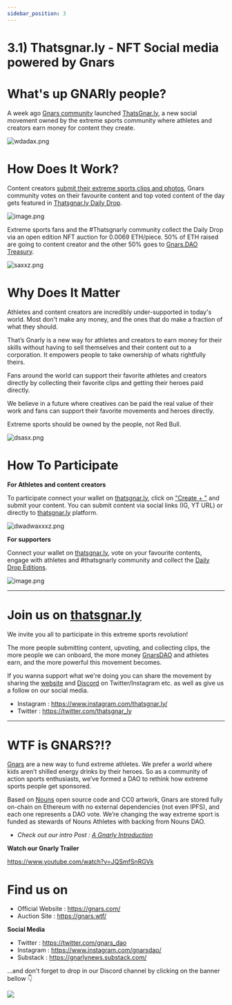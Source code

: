 ```yaml
---
sidebar_position: 3
---
```

# 3.1) Thatsgnar.ly - NFT Social media powered by Gnars

# What's up GNARly people?

A week ago [Gnars community](https://www.discord.gg/gnars) launched [ThatsGnar.ly](https://thatsgnar.ly/), a new social movement owned by the extreme sports community where athletes and creators earn money for content they create.

![wdadax.png](https://images.ecency.com/DQmSjadbMERtLxpSuRpQsKrajYgzA8ThQYDmx2EGmxoi8N5/wdadax.png)

# How Does It Work?

Content creators [submit their extreme sports clips and photos](https://thatsgnar.ly/create), Gnars community votes on their favourite content and top voted content of the day gets featured in [Thatsgnar.ly Daily Drop](https://thatsgnar.ly/edition).

![image.png](https://i.ibb.co/7jbmwpJ/image.png)

Extreme sports fans and the #Thatsgnarly community collect the Daily Drop via an open edition NFT auction for 0.0069 ETH/piece. 50% of ETH raised are going to content creator and the other 50% goes to [Gnars.DAO Treasury](https://gnars.wtf/).

![saxxz.png](https://images.ecency.com/DQmdZyWGtcdDRWAfUgH9nSYrXSpWQjpfZvcuUzG2dduv4rs/saxxz.png)

# Why Does It Matter

Athletes and content creators are incredibly under-supported in today's world. Most don't make any money, and the ones that do make a fraction of what they should.

That’s Gnarly is a new way for athletes and creators to earn money for their skills without having to sell themselves and their content out to a corporation. It empowers people to take ownership of whats rightfully theirs.

Fans around the world can support their favorite athletes and creators directly by collecting their favorite clips and getting their heroes paid directly.

We believe in a future where creatives can be paid the real value of their work and fans can support their favorite movements and heroes directly.

Extreme sports should be owned by the people, not Red Bull.

![dsasx.png](https://images.ecency.com/DQmcxpRw9kjUf2fmX1HCgiFMmfWGF3RjBrxcaF5ZJofDXib/dsasx.png)

# How To Participate

**For Athletes and content creators**

To participate connect your wallet on [thatsgnar.ly](https://thatsgnar.ly/), click on ["Create +
"](https://thatsgnar.ly/create) and submit your content. You can submit content via social links (IG, YT URL) or directly to [thatsgnar.ly](https://thatsgnar.ly/) platform.

![dwadwaxxxz.png](https://images.ecency.com/DQmQWFrYSqa9kCKLfBwsqHtEyhADz7skdkA5oHbkgjWgJjh/dwadwaxxxz.png)

**For supporters**

Connect your wallet on [thatsgnar.ly](https://thatsgnar.ly/), vote on your favourite contents, engage with athletes and #thatsgnarly community and collect the [Daily Drop Editions](https://thatsgnar.ly/edition).

![image.png](https://images.ecency.com/DQmS8MPiWuea5Si8tQ21kyhPgVjRqJVjbjeXmJbXsvTVSiJ/image.png)



--------------------

# Join us on [thatsgnar.ly](https://thatsgnar.ly/)

We invite you all to participate in this extreme sports revolution! 

The more people submitting content, upvoting, and collecting clips, the more people we can onboard, the more money [GnarsDAO](https://gnars.wtf/) and athletes earn, and the more powerful this movement becomes.

If you wanna support what we're doing you can share the movement by sharing the [website](https://thatsgnar.ly/) and [Discord](https://discord.com/invite/gnars) on Twitter/Instagram etc. as well as give us a follow on our social media.

 - Instagram : https://www.instagram.com/thatsgnar.ly/
 - Twitter : https://twitter.com/thatsgnar_ly

----------------------

# WTF is GNARS?!?

[Gnars](https://gnars.com) are a new way to fund extreme athletes. We prefer a world where kids aren’t shilled energy drinks by their heroes. So as a community of action sports enthusiasts, we’ve formed a DAO to rethink how extreme sports people get sponsored.

Based on [Nouns](https://nouns.wtf/) open source code and CC0 artwork, Gnars are stored fully on-chain on Ethereum with no external dependencies (not even IPFS), and each one represents a DAO vote. We’re changing the way extreme sport is funded as stewards of Nouns Athletes with backing from Nouns DAO.

 - *Check out our intro Post : [A Gnarly Introduction](https://skatehive.app/hive-173115/@gnars/a-gnarly-introduction)*

**Watch our Gnarly Trailer**

https://www.youtube.com/watch?v=JQSmfSnRGVk

# Find us on

 - Official Website : https://gnars.com/
 - Auction Site : https://gnars.wtf/

**Social Media**

 - Twitter : https://twitter.com/gnars_dao
 - Instagram : https://www.instagram.com/gnarsdao/
 - Substack : https://gnarlynews.substack.com/



...and don't forget to drop in our Discord channel by clicking on the banner bellow 👇

[![](https://i.imgur.com/Txdfc4A.png)
](https://discord.gg/vGAf9TP8Tr)
